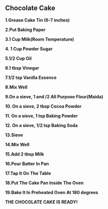## Chocolate Cake


**1.Grease Cake Tin (6-7 inches)**

**2.Put Baking Paper**

**3.1 Cup Milk(Room Temperature)**

**4. 1 Cup Powder Sugar**

**5.1/2 Cup Oil**

**6.1 tbsp Vinegar**

**7.1/2 tsp Vanilla Essence**

**8.Mix Well**

**9.On a sieve, 1 and /2 All Purpose Flour(Maida)**

**10. On a sieve, 2 tbsp Cocoa Powder**

**11. On a sieve, 1 tsp Baking Powder**

**12. On a sieve, 1/2 tsp Baking Soda**

**13.Sieve**

**14.Mix Well**

**15.Add 2 tbsp Milk**

**16.Pour Batter In Pan**

**17.Tap It On The Table**

**18.Put The Cake Pan Inside The Oven**

**19.Bake It In Preheated Oven At 180 degrees** 

**THE CHOCOLATE CAKE IS READY!**